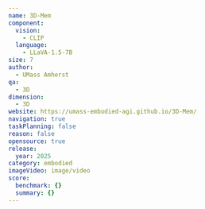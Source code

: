 ```yaml
---
name: 3D-Mem
component:
  vision:
    - CLIP
  language:
    - LLaVA-1.5-7B
size: 7
author:
  - UMass Amherst
qa:
  - 3D
dimension:
  - 3D
website: https://umass-embodied-agi.github.io/3D-Mem/
navigation: true
taskPlanning: false
reason: false
opensource: true
release:
  year: 2025
category: embodied
imageVideo: image/video
score:
  benchmark: {}
  summary: {}
---
```

